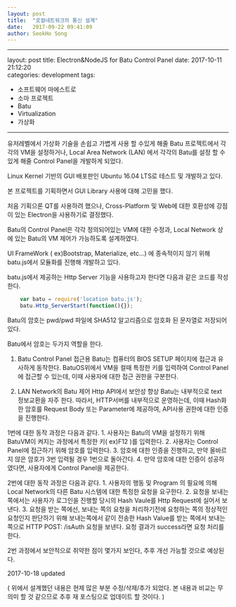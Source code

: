 ```yaml
---
layout: post
title:  "로컬네트워크의 통신 설계"
date:   2017-09-22 09:41:09
author: SeokHo Song
---
```



---
layout: post
title:  Electron&NodeJS for Batu Control Panel
date:   2017-10-11 21:12:20		
categories: development
tags:
- 소프트웨어 마에스트로
- 소마 프로젝트
- Batu
- Virtualization
- 가상화
---




유저레벨에서 가상화 기술을 손쉽고 가볍게 사용 할 수있게 해줄 Batu 프로젝트에서 각각의 VM을 설정하거나, Local Area Network (LAN) 에서 각각의 Batu를 설정 할 수 있게 해줄 Control Panel을 개발하게 되었다.

Linux Kernel 기반의 GUI 배포판인 Ubuntu 16.04 LTS로 테스트 및 개발하고 있다.

본 프로젝트를 기획하면서 GUI Library 사용에 대해 고민을 했다.

처음 기획으론 QT를 사용하려 했으나, Cross-Platform 및 Web에 대한 호환성에 강점이 있는 Electron을 사용하기로 결정했다.



Batu의 Control Panel은 각각 정의되어있는 VM에 대한 수정과, Local Network 상에 있는 Batu의 VM 제어가 가능하도록 설계하였다.

UI FrameWork ( ex)Bootstrap, Materialize, etc...) 에 종속적이지 않기 위해 batu.js에서 모듈화를 진행해 개발하고 있다.


batu.js에서 제공하는 Http Server 기능을 사용하고자 한다면 다음과 같은 코드를 작성한다.

```javascript
	var batu = require('location batu.js');
	batu.Http_ServerStart(function(){});
```


Batu의 암호는 pwd/pwd 파일에 SHA512 알고리즘으로 암호화 된 문자열로 저장되어 있다.

Batu에서 암호는 두가지 역할을 한다. 

1. Batu Control Panel 접근용
	Batu는 컴퓨터의 BIOS SETUP 페이지에 접근과 유사하게 동작한다. BatuOS위에서 VM을 컬때 특정한 키를 입력하여 Control Panel에 접근할 수 있는데, 이때 사용자에 대한 접근 권한을 구분한다.

2. LAN Network의 Batu 제어 Http API에서 보안성 향상
	Batu는 내부적으로 text 정보교환을 자주 한다. 따라서, HTTP서버를 내부적으로 운영하는데, 이때 Hash화 한 암호를 Request Body 또는 Parameter에 제공하여, API사용 권한에 대한 인증을 진행한다.


1번에 대한 동작 과정은 다음과 같다.
	1. 사용자는 Batu의 VM을 설정하기 위해 BatuVM이 켜지는 과정에서 특정한 키( ex)F12 )를 입력한다.
	2. 사용자는 Control Panel에 접근하기 위해 암호를 입력한다.
	3. 암호에 대한 인증을 진행하고, 만약 올바르지 않은 암호가 3번 입력될 경우 1번으로 돌아간다.
	4. 만약 암호에 대한 인증이 성공하였다면, 사용자에게 Control Panel을 제공한다.

2번에 대한 동작 과정은 다음과 같다.
	1. 사용자의 행동 및 Program 의 필요에 의해 Local Network의 다른 Batu 시스템에 대한 특정한 요청을 요구한다.
	2. 요청을 보내는 쪽에서는 사용자가 로그인을 진행할 당시의 Hash Vaule를 Http Request에 실어서 보낸다.
	3. 요청을 받는 쪽에선, 보내는 쪽의 요청을 처리하기전에 요청하는 쪽의 정상적인 요청인지 판단하기 위해 보내는쪽에서 같이 전송한 Hash Value를 받는 쪽에서 보내는쪽으로 HTTP POST: /isAuth  요청을 보낸다. 요청 결과가 success라면 요청 처리를 한다.



2번 과정에서 보안적으로 취약한 점이 몇가지 보인다, 추후 개선 가능할 것으로 예상된다.



2017-10-18 updated

( 위에서 설계했던 내용은 현제 많은 부분 수정/삭제/추가 되었다. 본 내용과 비교는 무의미 할 것 같으므로  추후 재 포스팅으로 업데이트 할 것이다. ) 
